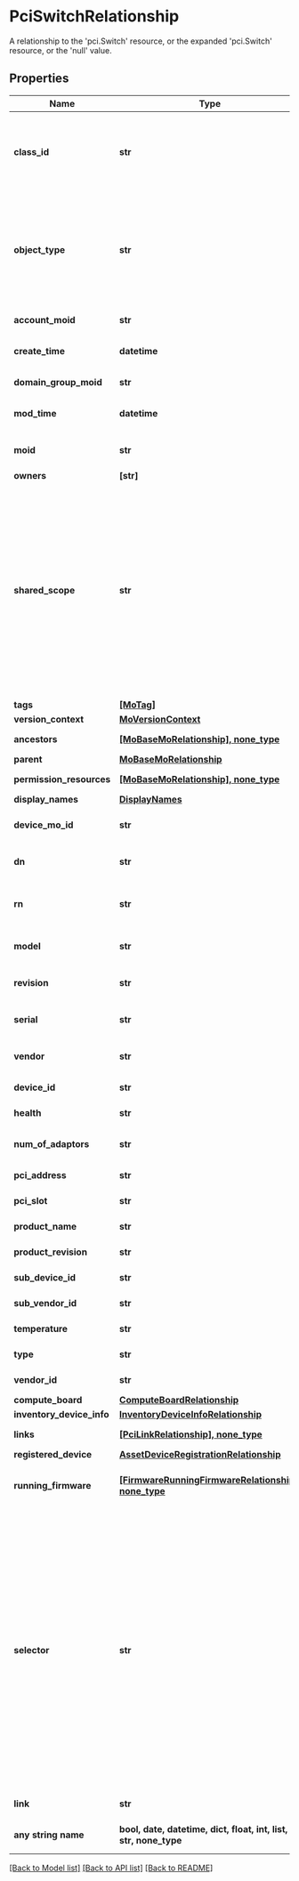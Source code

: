 # PciSwitchRelationship

A relationship to the 'pci.Switch' resource, or the expanded 'pci.Switch' resource, or the 'null' value.
## Properties
Name | Type | Description | Notes
------------ | ------------- | ------------- | -------------
**class_id** | **str** | The concrete type of this complex type. Its value must be the same as the &#39;objectType&#39; property. The OpenAPI document references this property as a discriminator value. | [readonly] 
**object_type** | **str** | The fully-qualified type of this managed object, i.e. the class name. This property is optional. The ObjectType is implied from the URL path. If specified, the value of objectType must match the class name specified in the URL path. | [readonly] defaults to nulltype.Null
**account_moid** | **str** | The Account ID for this managed object. | [optional] [readonly] 
**create_time** | **datetime** | The time when this managed object was created. | [optional] [readonly] 
**domain_group_moid** | **str** | The DomainGroup ID for this managed object. | [optional] [readonly] 
**mod_time** | **datetime** | The time when this managed object was last modified. | [optional] [readonly] 
**moid** | **str** | The unique identifier of this Managed Object instance. | [optional] 
**owners** | **[str]** |  | [optional] 
**shared_scope** | **str** | Intersight provides pre-built workflows, tasks and policies to end users through global catalogs. Objects that are made available through global catalogs are said to have a &#39;shared&#39; ownership. Shared objects are either made globally available to all end users or restricted to end users based on their license entitlement. Users can use this property to differentiate the scope (global or a specific license tier) to which a shared MO belongs. | [optional] [readonly] 
**tags** | [**[MoTag]**](MoTag.md) |  | [optional] 
**version_context** | [**MoVersionContext**](MoVersionContext.md) |  | [optional] 
**ancestors** | [**[MoBaseMoRelationship], none_type**](MoBaseMoRelationship.md) | An array of relationships to moBaseMo resources. | [optional] [readonly] 
**parent** | [**MoBaseMoRelationship**](MoBaseMoRelationship.md) |  | [optional] 
**permission_resources** | [**[MoBaseMoRelationship], none_type**](MoBaseMoRelationship.md) | An array of relationships to moBaseMo resources. | [optional] [readonly] 
**display_names** | [**DisplayNames**](DisplayNames.md) |  | [optional] 
**device_mo_id** | **str** | The database identifier of the registered device of an object. | [optional] [readonly] 
**dn** | **str** | The Distinguished Name unambiguously identifies an object in the system. | [optional] [readonly] 
**rn** | **str** | The Relative Name uniquely identifies an object within a given context. | [optional] [readonly] 
**model** | **str** | This field identifies the model of the given component. | [optional] [readonly] 
**revision** | **str** | This field identifies the revision of the given component. | [optional] [readonly] 
**serial** | **str** | This field identifies the serial of the given component. | [optional] [readonly] 
**vendor** | **str** | This field identifies the vendor of the given component. | [optional] [readonly] 
**device_id** | **str** | The device id of the switch. | [optional] [readonly] 
**health** | **str** | The composite health of the switch. | [optional] [readonly] 
**num_of_adaptors** | **str** | The number of GPUs and PCI adapters connected the switch. | [optional] [readonly] 
**pci_address** | **str** | The PCI address of the switch. | [optional] [readonly] 
**pci_slot** | **str** | The PCI slot name of the switch. | [optional] [readonly] 
**product_name** | **str** | The model information for the switch. | [optional] [readonly] 
**product_revision** | **str** | The product revision of the switch. | [optional] [readonly] 
**sub_device_id** | **str** | The sub device id of the switch. | [optional] [readonly] 
**sub_vendor_id** | **str** | The sub vendor id of the switch. | [optional] [readonly] 
**temperature** | **str** | The current temperature of the switch. | [optional] [readonly] 
**type** | **str** | The type information of the switch. | [optional] 
**vendor_id** | **str** | The vendor id of the switch. | [optional] [readonly] 
**compute_board** | [**ComputeBoardRelationship**](ComputeBoardRelationship.md) |  | [optional] 
**inventory_device_info** | [**InventoryDeviceInfoRelationship**](InventoryDeviceInfoRelationship.md) |  | [optional] 
**links** | [**[PciLinkRelationship], none_type**](PciLinkRelationship.md) | An array of relationships to pciLink resources. | [optional] [readonly] 
**registered_device** | [**AssetDeviceRegistrationRelationship**](AssetDeviceRegistrationRelationship.md) |  | [optional] 
**running_firmware** | [**[FirmwareRunningFirmwareRelationship], none_type**](FirmwareRunningFirmwareRelationship.md) | An array of relationships to firmwareRunningFirmware resources. | [optional] [readonly] 
**selector** | **str** | An OData $filter expression which describes the REST resource to be referenced. This field may be set instead of &#39;moid&#39; by clients. 1. If &#39;moid&#39; is set this field is ignored. 1. If &#39;selector&#39; is set and &#39;moid&#39; is empty/absent from the request, Intersight determines the Moid of the resource matching the filter expression and populates it in the MoRef that is part of the object instance being inserted/updated to fulfill the REST request. An error is returned if the filter matches zero or more than one REST resource. An example filter string is: Serial eq &#39;3AA8B7T11&#39;. | [optional] [readonly] 
**link** | **str** | A URL to an instance of the &#39;mo.MoRef&#39; class. | [optional] 
**any string name** | **bool, date, datetime, dict, float, int, list, str, none_type** | any string name can be used but the value must be the correct type | [optional]

[[Back to Model list]](../README.md#documentation-for-models) [[Back to API list]](../README.md#documentation-for-api-endpoints) [[Back to README]](../README.md)



